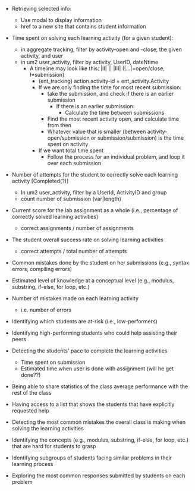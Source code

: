 * Retrieving selected info:
  * Use modal to display information
  * href to a new site that contains student information

* Time spent on solving each learning activity (for a given student):
	* in aggregate tracking, filter by activity-open and -close, the given activity, and user
	* in um2 user_activity, filter by activity, UserID, dateNtime
	    * A timeline may look like this: |II| || |III| (|...|=open/close, I=submission)
            * (ent_tracking) action.activity-id = ent_activity.Activity
            * If we are only finding the time for most recent submission:
                * take the submission, and check if there is an earlier submission
                    * If there is an earlier submission:
                        * Calculate the time between submissions
                * Find the most recent activity open, and calculate time from then
                * Whatever value that is smaller (between activity-open/submission or submission/submission) is the time spent on activity
            * If we want total time spent 
                * Follow the process for an individual problem, and loop it over each submission
    
* Number of attempts for the student to correctly solve each learning activity [Completed(?)]
  * In um2 user_activity, filter by a UserId, ActivityID and group
  * count number of submission (var|length)

* Current score for the lab assignment as a whole (i.e., percentage of correctly solved learning activities)
  * correct assignments / number of assignments
  
* The student overall success rate on solving learning activities
  * correct attempts / total number of attempts

* Common mistakes done by the student on her submissions (e.g., syntax errors, compiling errors)
  
* Estimated level of knowledge at a conceptual level (e.g., modulus, substring, if-else, for loop, etc.)
  
* Number of mistakes made on each learning activity
  * i.e. number of errors

* Identifying which students are at-risk (i.e., low-performers)

* Identifying high-performing students who could help assisting their peers

* Detecting the students' pace to complete the learning activities
  * Time spent on submission
  * Estimated time when user is done with assignment (will he get done??)
  
* Being able to share statistics of the class average performance with the rest of the class

* Having access to a list that shows the students that have explicitly requested help

* Detecting the most common mistakes the overall class is making when solving the learning activities

* Identifying the concepts (e.g., modulus, substring, if-else, for loop, etc.) that are hard for students to grasp

* Identifying subgroups of students facing similar problems in their learning process

* Exploring the most common responses submitted by students on each problem
